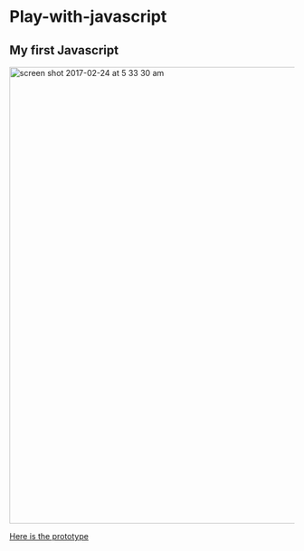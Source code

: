# Play-with-javascript
## My first Javascript

<img width="806" alt="screen shot 2017-02-24 at 5 33 30 am" src="https://cloud.githubusercontent.com/assets/24194372/23300498/cc7af46a-fa53-11e6-86d9-f56367d3cb7c.png">



[Here is the prototype](https://github.com/leedahee/Play-with-javascript/index.html)



